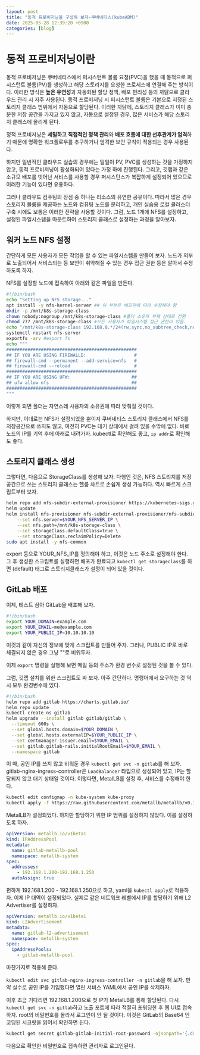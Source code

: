 ```yaml
---
layout: post
title: "동적 프로비저닝을 구성해 보자-쿠버네티스(kubeADM)"
date: 2025-05-28 12:39:20 +0900
categories: [blog]
---
```


# 동적 프로비저닝이란

동적 프로비저닝은 쿠버네티스에서 퍼시스턴트 볼륨 요청(PVC)을 했을 때 동적으로 퍼시스턴트 볼륨(PV)를 생성하고 해당 스토리지를 요청한 프로세스에 연결해 주는 방식이다.
이러한 방식은 **높은 유연성**과 자동화된 할당 정책, 배포 편리성 등의 까닭으로 클라우드 관리 시 자주 사용된다.
동적 프로비저닝 시 퍼시스턴트 볼륨은 기본으로 지정된 스토리지 클래스 범위에서 자동으로 할당된다.
이러한 까닭에, 스토리지 클래스가 이미 충분한 저장 공간을 가지고 있지 않고, 자동으로 설정된 경우, 많은 서비스가 해당 스토리지 클래스에 몰리게 된다.

정적 프로비저닝은 **세밀하고 직접적인 정책 관리**와 **배포 흐름에 대한 선후관계가 엄격**하기 때문에 명확한 워크플로우를 추구하거나 엄격한 보안 규칙이 적용되는 경우 사용된다.

하지만 일반적인 클라우드 실습의 경우에는 일일이 PV, PVC를 생성하는 것을 가정하지 않고, 동적 프로비저닝이 활성화되어 있다는 가정 하에 진행된다.
그리고, 깃랩과 같은 소규모 배포를 벗어난 서비스를 사용할 경우 퍼시스턴스가 복잡하게 설정되어 있으므로 이러한 기능이 있다면 유용하다.

그러나 클라우드 컴퓨팅의 장점 중 하나는 리소스의 유연한 공유이다.
따라서 많은 경우 스토리지 볼륨을 제공하는 노드와 컴퓨팅 노드를 분리하고, 개인 실습용 로컬 클러스터 구축 시에도 보통은 이러한 전략을 사용할 것이다.
그럼, 노드 1개에 NFS를 설정하고, 설정된 파일시스템을 마운트하여 스토리지 클래스로 설정하는 과정을 알아보자.

## 워커 노드 NFS 설정

간단하게 모든 사용자가 모든 작업을 할 수 있는 파일시스템을 만들어 보자.
노드가 외부로 노출되어서 서비스되는 등 보안이 취약해질 수 있는 경우 접근 권한 등은 알아서 수정하도록 하자.

NFS를 설정할 노드에 접속하여 아래와 같은 파일을 만든다.

```bash
#!/bin/bash
echo "Setting up NFS storage..."
apt install -y nfs-kernel-server ## 이 부분은 배포판에 따라 수정해야 함
mkdir -p /mnt/k8s-storage-class
chown nobody:nogroup /mnt/k8s-storage-class #폴더 소유자 부재 상태로 전환
chmod 777 /mnt/k8s-storage-class #모든 사용자가 파일시스템 접근 권한이 있음.
echo "/mnt/k8s-storage-class 192.168.0.*/24(rw,sync,no_subtree_check,no_root_squash)" >> /etc/exports #클라이언트에서 서브디렉토리, 루트 권한 취득 허가
systemctl restart nfs-server
exportfs -arv #export fs
echo """
#################################################
## IF YOU ARE USING FIREWALLD:                  #
## firewall-cmd --permanent --add-service=nfs   #
## firewall-cmd --reload                        #
#################################################
## IF YOU ARE USING UFW:                       ##
## ufw allow nfs                               ##
#################################################
"""
```

이렇게 되면 폴더는 자연스레 사용자의 소유권에 따라 맞춰질 것이다.

하지만, 이대로는 NFS가 설정되었을 뿐이지 쿠버네티스 스토리지 클래스에서 NFS를 저장공간으로 쓰지도 않고, 여전히 PVC는 대기 상태에서 걸려 있을 수밖에 없다.
바로 노드의 IP를 기억 후에 아래로 내려가자. kubectl로 확인해도 좋고, `ip addr`로 확인해도 좋다.

## 스토리지 클래스 생성 
그렇다면, 다음으로 StorageClass를 생성해 보자.
다행인 것은, NFS 스토리지를 저장공간으로 쓰는 스토리지 클래스는 헬름 차트로 손쉽게 생성 가능하다.
역시 빠르게 스크립트부터 보자.

```bash
helm repo add nfs-subdir-external-provisioner https://kubernetes-sigs.github.io/nfs-subdir-external-provisioner
helm update
helm install nfs-provisioner nfs-subdir-external-provisioner/nfs-subdir-external-provisioner \
    --set nfs.server=$YOUR_NFS_SERVER_IP \
    --set nfs.path=/mnt/k8s-storage-class \
    --set storageClass.defaultClass=true \
    --set storageClass.reclaimPolicy=Delete
sudo apt install -y nfs-common
```
export 등으로 YOUR_NFS_IP를 정의해야 하고, 이것은 노드 주소로 설정해야 한다.
그 후 생성한 스크립트를 실행하면 배포가 완료되고 `kubectl get storageclass`를 하면 (default) 태그로 스토리지클래스가 설정이 되어 있을 것이다.

## GitLab 배포
이제, 테스트 삼아 GitLab을 배포해 보자.

```bash
#!/bin/bash
export YOUR_DOMAIN=example.com
export YOUR_EMAIL=me@example.com
export YOUR_PUBLIC_IP=10.10.10.10
```
이것과 같이 자신의 정보에 맞게 스크립트를 만들어 주자.
그러나, PUBLIC IP로 바로 체결되지 않은 경우 그냥 ""로 비워두자.

이제 `export` 명령을 실행해 보면 메일 등의 주소가 환경 변수로 설정된 것을 볼 수 있다.

그럼, 깃랩 설치를 위한 스크립트도 짜 보자. 아주 간단하다.
명령어에서 요구하는 것 역시 모두 환경변수에 있다.

```bash
#!/bin/bash
helm repo add gitlab https://charts.gitlab.io/
helm repo update
kubectl create ns gitlab
helm upgrade --install gitlab gitlab/gitlab \
  --timeout 600s \
  --set global.hosts.domain=$YOUR_DOMAIN \
  --set global.hosts.externalIP=$YOUR_PUBLIC_IP \
  --set certmanager-issuer.email=$YOUR_EMAIL \
  --set gitlab.gitlab-rails.initialRootEmail=$YOUR_EMAIL \
  --namespace gitlab
```
이 때, 공인 IP를 쓰지 않고 비워둔 경우 `kubectl get svc -n gitlab`를 해 보자.
gitlab-nginx-ingress-controller은 `LoadBalancer` 타입으로 생성되어 있고, IP는 할당되지 않고 대기 상태일 것이다.
이렇다면, MetalLB를 설정 후, 서비스를 수정해야 한다. 

```bash
kubectl edit configmap -n kube-system kube-proxy
kubectl apply -f https://raw.githubusercontent.com/metallb/metallb/v0.14.9/config/manifests/metallb-native.yaml
```
MetalLB가 설정되었다. 하지만 할당하기 위한 IP 범위를 설정하지 않았다. 이를 설정하도록 하자.

```yaml
apiVersion: metallb.io/v1beta1
kind: IPAddressPool
metadata:
  name: gitlab-metallb-pool
  namespace: metallb-system
spec:
  addresses:
    - 192.168.1.200-192.168.1.250
  autoAssign: true
```

편하게 192.168.1.200 - 192.168.1.250으로 하고, yaml을 `kubectl apply`로 적용하자.
이제 IP 대역이 설정되었다. 실제로 같은 네트워크 레벨에서 IP를 할당하기 위해 L2 Advertiser를 설정하자.

```yaml
apiVersion: metallb.io/v1beta1
kind: L2Advertisement
metadata:
  name: gitlab-l2-advertisement
  namespace: metallb-system
spec:
  ipAddressPools:
    - gitlab-metallb-pool
```
마찬가지로 적용해 준다.

`kubectl edit svc gitlab-nginx-ingress-controller -n gitlab`을 해 보자.
만약 실수로 공인 IP를 기입했다면 열린 서비스 YAML에서 공인 IP를 삭제하자.

이후 조금 기다리면 192.168.1.200으로 첫 IP가 MetalLB를 통해 할당된다.
다시 `kubectl get svc -n gitlab`하고 노출 포트에 따라 적절히 포워딩한 후 웹 UI로 접속하자.
root의 비밀번호를 몰라서 로그인이 안 될 것이다.
이것은 GitLab의 Base64 인코딩된 시크릿을 읽어서 확인하면 된다. 
```bash
kubectl get secret gitlab-gitlab-initial-root-password -ojsonpath='{.data.password}' -n gitlab | base64 --decode; echo
```

다음으로 확인한 비밀번호로 접속하면 관리자로 로그인된다.
